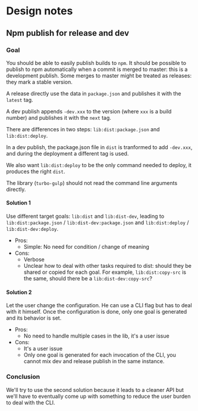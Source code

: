 # Design notes

## Npm publish for release and dev

### Goal

You should be able to easily publish builds to `npm`. It should be possible to publish to npm automatically
when a commit is merged to master: this is a development publish. Some merges to master might be treated as
releases: they mark a stable version.

A release directly use the data in `package.json` and publishes it with the `latest` tag.

A dev publish appends `-dev.xxx` to the version (where `xxx` is a build number) and publishes it with the
`next` tag.

There are differences in two steps: `lib:dist:package.json` and `lib:dist:deploy`.

In a dev publish, the package.json file in `dist` is tranformed to add `-dev.xxx`, and during the deployment
a different tag is used.

We also want `lib:dist:deploy` to be the only command needed to deploy, it produces the right `dist`.

The library (`turbo-gulp`) should not read the command line arguments directly.

#### Solution 1

Use different target goals: `lib:dist` and `lib:dist-dev`, leading to `lib:dist:package.json` /
`lib:dist-dev:package.json` and `lib:dist:deploy` / `lib:dist-dev:deploy`.

- Pros:
  - Simple: No need for condition / change of meaning
- Cons:
  - Verbose
  - Unclear how to deal with other tasks required to dist: should they be shared or copied for each goal.
    For example, `lib:dist:copy-src` is the same, should there be a `lib:dist-dev:copy-src`?

#### Solution 2

Let the user change the configuration. He can use a CLI flag but has to deal with it himself.
Once the configuration is done, only one goal is generated and its behavior is set.

- Pros:
  - No need to handle multiple cases in the lib, it's a user issue
- Cons:
  - It's a user issue
  - Only one goal is generated for each invocation of the CLI, you cannot mix dev and release publish in the same
  instance.

### Conclusion

We'll try to use the second solution because it leads to a cleaner API but we'll have to eventually come up with
something to reduce the user burden to deal with the CLI.
